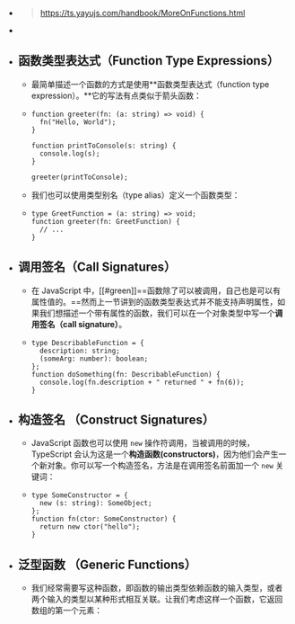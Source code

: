 - > https://ts.yayujs.com/handbook/MoreOnFunctions.html
-
- ## 函数类型表达式（Function Type Expressions）
	- 最简单描述一个函数的方式是使用**函数类型表达式（function type expression）。**它的写法有点类似于箭头函数：
	- ```
	  function greeter(fn: (a: string) => void) {
	    fn("Hello, World");
	  }
	   
	  function printToConsole(s: string) {
	    console.log(s);
	  }
	   
	  greeter(printToConsole);
	  ```
	- 我们也可以使用类型别名（type alias）定义一个函数类型：
	- ```
	  type GreetFunction = (a: string) => void;
	  function greeter(fn: GreetFunction) {
	    // ...
	  }
	  ```
- ## 调用签名（Call Signatures）
	- 在 JavaScript 中，[[#green]]==函数除了可以被调用，自己也是可以有属性值的。==然而上一节讲到的函数类型表达式并不能支持声明属性，如果我们想描述一个带有属性的函数，我们可以在一个对象类型中写一个**调用签名（call signature）**。
	- ```
	  type DescribableFunction = {
	    description: string;
	    (someArg: number): boolean;
	  };
	  function doSomething(fn: DescribableFunction) {
	    console.log(fn.description + " returned " + fn(6));
	  }
	  ```
- ## 构造签名 （Construct Signatures）
	- JavaScript 函数也可以使用 `new` 操作符调用，当被调用的时候，TypeScript 会认为这是一个**构造函数(constructors)**，因为他们会产生一个新对象。你可以写一个构造签名，方法是在调用签名前面加一个 `new` 关键词：
	- ```
	  type SomeConstructor = {
	    new (s: string): SomeObject;
	  };
	  function fn(ctor: SomeConstructor) {
	    return new ctor("hello");
	  }
	  ```
- ## 泛型函数 （Generic Functions）
	- 我们经常需要写这种函数，即函数的输出类型依赖函数的输入类型，或者两个输入的类型以某种形式相互关联。让我们考虑这样一个函数，它返回数组的第一个元素：
